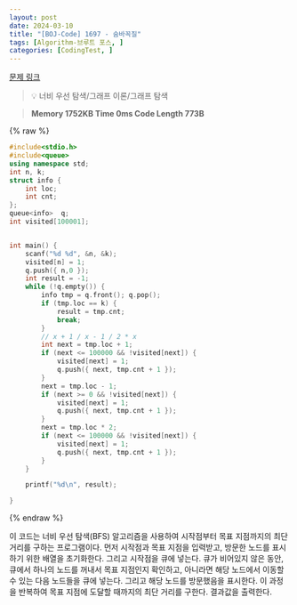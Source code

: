 ```yaml
---
layout: post
date: 2024-03-10
title: "[BOJ-Code] 1697 - 숨바꼭질"
tags: [Algorithm-브루트 포스, ]
categories: [CodingTest, ]
---
```


[문제 링크](https://www.acmicpc.net/problem/1697)


> 💡 너비 우선 탐색/그래프 이론/그래프 탐색


> **Memory   1752KB                                   Time   0ms                                Code Length   773B**



{% raw %}
```c++
#include<stdio.h>
#include<queue>
using namespace std;
int n, k;
struct info {
	int loc;
	int cnt;
};
queue<info>  q;
int visited[100001];


int main() {
	scanf("%d %d", &n, &k);
	visited[n] = 1;
	q.push({ n,0 });
	int result = -1;
	while (!q.empty()) {
		info tmp = q.front(); q.pop();
		if (tmp.loc == k) {
			result = tmp.cnt;
			break;
		}
		// x + 1 / x - 1 / 2 * x
		int next = tmp.loc + 1;
		if (next <= 100000 && !visited[next]) {
			visited[next] = 1;
			q.push({ next, tmp.cnt + 1 });
		}
		next = tmp.loc - 1;
		if (next >= 0 && !visited[next]) {
			visited[next] = 1;
			q.push({ next, tmp.cnt + 1 });
		}
		next = tmp.loc * 2;
		if (next <= 100000 && !visited[next]) {
			visited[next] = 1;
			q.push({ next, tmp.cnt + 1 });
		}
	}

	printf("%d\n", result);

}
```
{% endraw %}



이 코드는 너비 우선 탐색(BFS) 알고리즘을 사용하여 시작점부터 목표 지점까지의 최단 거리를 구하는 프로그램이다.
먼저 시작점과 목표 지점을 입력받고, 방문한 노드를 표시하기 위한 배열을 초기화한다. 그리고 시작점을 큐에 넣는다.
큐가 비어있지 않은 동안, 큐에서 하나의 노드를 꺼내서 목표 지점인지 확인하고, 아니라면 해당 노드에서 이동할 수 있는 다음 노드들을 큐에 넣는다.
그리고 해당 노드를 방문했음을 표시한다. 이 과정을 반복하여 목표 지점에 도달할 때까지의 최단 거리를 구한다. 결과값을 출력한다.

